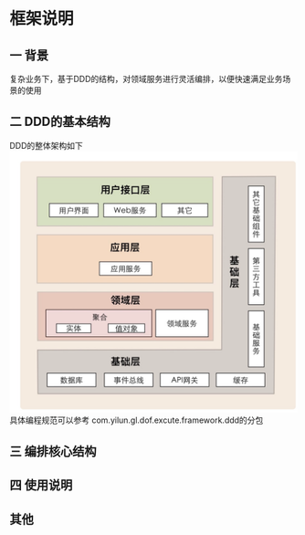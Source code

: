 
# 框架说明
## 一 背景 
复杂业务下，基于DDD的结构，对领域服务进行灵活编排，以便快速满足业务场景的使用
## 二 DDD的基本结构
DDD的整体架构如下
    ![img.png](img.png)
具体编程规范可以参考 com.yilun.gl.dof.excute.framework.ddd的分包
## 三 编排核心结构

## 四 使用说明

## 其他
